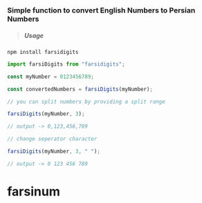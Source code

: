 ### Simple function to convert English Numbers to Persian Numbers

> ##### Usage

`npm install farsidigits`

```javascript
import farsiDigits from "farsidigits";

const myNumber = 0123456789;

const convertedNumbers = farsiDigits(myNumber);

// you can split numbers by providing a split range

farsiDigits(myNumber, 3);

// output -> 0,123,456,789

// change seperator character

farsiDigits(myNumber, 3, " ");

// output -> 0 123 456 789
```
# farsinum

